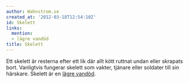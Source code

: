 ```yaml
---
author: Wahnstrom.se
created_at: '2012-03-18T12:54:10Z'
id: Skelett
links:
  mention:
  - lägre vandöd
title: Skelett
---
```


Ett skelett är resterna efter ett lik där allt kött ruttnat undan eller skrapats bort. Vanligtvis
fungerar skelett som vakter, tjänare eller soldater till sin härskare. Skelett är en [lägre vandöd].

  [lägre vandöd]: lägre_vandöd